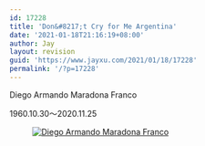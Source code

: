 ```yaml
---
id: 17228
title: 'Don&#8217;t Cry for Me Argentina'
date: '2021-01-18T21:16:19+08:00'
author: Jay
layout: revision
guid: 'https://www.jayxu.com/2021/01/18/17228'
permalink: '/?p=17228'
---
```


<!-- wp:paragraph -->
<p>Diego Armando Maradona Franco</p>
<!-- /wp:paragraph -->

<!-- wp:paragraph -->
<p>1960.10.30～2020.11.25</p>
<!-- /wp:paragraph -->

<!-- wp:image {"id":17007,"sizeSlug":"full","linkDestination":"attachment"} -->
<figure class="wp-block-image size-full"><a href="https://www.jayxu.com/2020/11/26/17006/wechatimg270"><img src="https://www.jayxu.com/log/wp-content/uploads/2020/11/WechatIMG270.jpeg" alt="Diego Armando Maradona Franco" class="wp-image-17007" title="Diego Armando Maradona Franco"/></a></figure>
<!-- /wp:image -->

<!-- wp:image {"id":17040,"sizeSlug":"medium","linkDestination":"attachment","className":"is-style-default"} -->
<figure class="wp-block-image size-medium is-style-default"><a href="https://www.jayxu.com/_20201127_1513592"><img src="https://www.jayxu.com/log/wp-content/uploads/2020/11/20201127_1513592-640x4778.jpg" alt="" class="wp-image-17040"/></a></figure>
<!-- /wp:image -->

<!-- wp:image {"id":17028,"sizeSlug":"medium","linkDestination":"attachment","className":"is-style-default"} -->
<figure class="wp-block-image size-medium is-style-default"><a href="https://www.jayxu.com/4ef00282f10160ea55d17a8ed0467932"><img src="https://www.jayxu.com/log/wp-content/uploads/2020/11/4ef00282f10160ea55d17a8ed0467932-640x4988.png" alt="" class="wp-image-17028"/></a></figure>
<!-- /wp:image -->